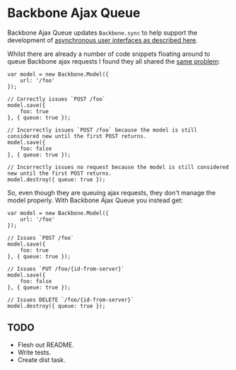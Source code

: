 # Backbone Ajax Queue

Backbone Ajax Queue updates `Backbone.sync` to help support the development of [asynchronous user interfaces as described here](http://old.alexmaccaw.com//posts/async_ui).

Whilst there are already a number of code snippets floating around to queue Backbone ajax requests I found they all shared the [same problem](https://github.com/jashkenas/backbone/issues/345):

    var model = new Backbone.Model({
        url: '/foo'
    });

    // Correctly issues `POST /foo`
    model.save({
        foo: true
    }, { queue: true });

    // Incorrectly issues `POST /foo` because the model is still considered new until the first POST returns.
    model.save({
        foo: false
    }, { queue: true });

    // Incorrectly issues no request because the model is still considered new until the first POST returns.
    model.destroy({ queue: true });

So, even though they are queuing ajax requests, they don't manage the model properly. With Backbone Ajax Queue you instead get:

    var model = new Backbone.Model({
        url: '/foo'
    });

    // Issues `POST /foo`
    model.save({
        foo: true
    }, { queue: true });

    // Issues `PUT /foo/{id-from-server}`
    model.save({
        foo: false
    }, { queue: true });

    // Issues DELETE `/foo/{id-from-server}`
    model.destroy({ queue: true });

## TODO
- Flesh out README.
- Write tests.
- Create dist task.

